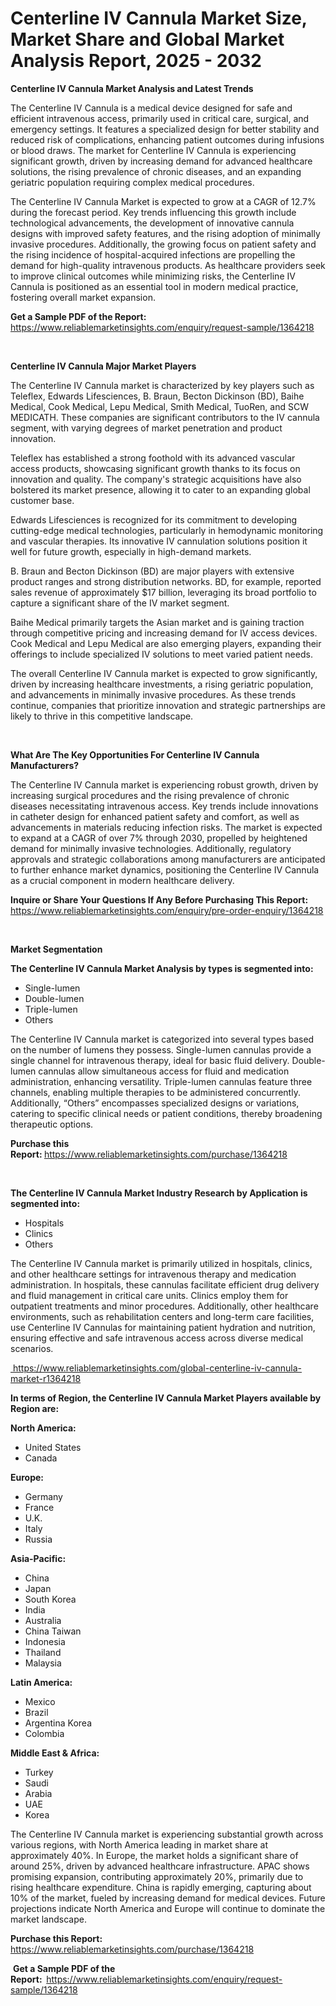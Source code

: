 <p><h1>Centerline IV Cannula Market Size, Market Share and Global Market Analysis Report, 2025 - 2032</h1></p><p><strong>Centerline IV Cannula Market Analysis and Latest Trends</strong></p>
<p><p>The Centerline IV Cannula is a medical device designed for safe and efficient intravenous access, primarily used in critical care, surgical, and emergency settings. It features a specialized design for better stability and reduced risk of complications, enhancing patient outcomes during infusions or blood draws. The market for Centerline IV Cannula is experiencing significant growth, driven by increasing demand for advanced healthcare solutions, the rising prevalence of chronic diseases, and an expanding geriatric population requiring complex medical procedures.</p><p>The Centerline IV Cannula Market is expected to grow at a CAGR of 12.7% during the forecast period. Key trends influencing this growth include technological advancements, the development of innovative cannula designs with improved safety features, and the rising adoption of minimally invasive procedures. Additionally, the growing focus on patient safety and the rising incidence of hospital-acquired infections are propelling the demand for high-quality intravenous products. As healthcare providers seek to improve clinical outcomes while minimizing risks, the Centerline IV Cannula is positioned as an essential tool in modern medical practice, fostering overall market expansion.</p></p>
<p><strong>Get a Sample PDF of the Report:&nbsp;</strong> <a href="https://www.reliablemarketinsights.com/enquiry/request-sample/1364218?utm_campaign=2745&utm_medium=2&utm_source=Github&utm_content=ia&utm_term=14042025&utm_id=centerline-iv-cannula">https://www.reliablemarketinsights.com/enquiry/request-sample/1364218</a></p>
<p>&nbsp;</p>
<p><strong>Centerline IV Cannula Major Market Players</strong></p>
<p><p>The Centerline IV Cannula market is characterized by key players such as Teleflex, Edwards Lifesciences, B. Braun, Becton Dickinson (BD), Baihe Medical, Cook Medical, Lepu Medical, Smith Medical, TuoRen, and SCW MEDICATH. These companies are significant contributors to the IV cannula segment, with varying degrees of market penetration and product innovation.</p><p>Teleflex has established a strong foothold with its advanced vascular access products, showcasing significant growth thanks to its focus on innovation and quality. The company's strategic acquisitions have also bolstered its market presence, allowing it to cater to an expanding global customer base.</p><p>Edwards Lifesciences is recognized for its commitment to developing cutting-edge medical technologies, particularly in hemodynamic monitoring and vascular therapies. Its innovative IV cannulation solutions position it well for future growth, especially in high-demand markets.</p><p>B. Braun and Becton Dickinson (BD) are major players with extensive product ranges and strong distribution networks. BD, for example, reported sales revenue of approximately $17 billion, leveraging its broad portfolio to capture a significant share of the IV market segment.</p><p>Baihe Medical primarily targets the Asian market and is gaining traction through competitive pricing and increasing demand for IV access devices. Cook Medical and Lepu Medical are also emerging players, expanding their offerings to include specialized IV solutions to meet varied patient needs.</p><p>The overall Centerline IV Cannula market is expected to grow significantly, driven by increasing healthcare investments, a rising geriatric population, and advancements in minimally invasive procedures. As these trends continue, companies that prioritize innovation and strategic partnerships are likely to thrive in this competitive landscape.</p></p>
<p>&nbsp;</p>
<p><strong>What Are The Key Opportunities For Centerline IV Cannula Manufacturers?</strong></p>
<p><p>The Centerline IV Cannula market is experiencing robust growth, driven by increasing surgical procedures and the rising prevalence of chronic diseases necessitating intravenous access. Key trends include innovations in catheter design for enhanced patient safety and comfort, as well as advancements in materials reducing infection risks. The market is expected to expand at a CAGR of over 7% through 2030, propelled by heightened demand for minimally invasive technologies. Additionally, regulatory approvals and strategic collaborations among manufacturers are anticipated to further enhance market dynamics, positioning the Centerline IV Cannula as a crucial component in modern healthcare delivery.</p></p>
<p><strong>Inquire or Share Your Questions If Any Before Purchasing This Report:</strong> <a href="https://www.reliablemarketinsights.com/enquiry/pre-order-enquiry/1364218?utm_campaign=2745&utm_medium=2&utm_source=Github&utm_content=ia&utm_term=14042025&utm_id=centerline-iv-cannula">https://www.reliablemarketinsights.com/enquiry/pre-order-enquiry/1364218</a></p>
<p>&nbsp;</p>
<p><strong>Market Segmentation</strong></p>
<p><strong>The Centerline IV Cannula Market Analysis by types is segmented into:</strong></p>
<p><ul><li>Single-lumen</li><li>Double-lumen</li><li>Triple-lumen</li><li>Others</li></ul></p>
<p><p>The Centerline IV Cannula market is categorized into several types based on the number of lumens they possess. Single-lumen cannulas provide a single channel for intravenous therapy, ideal for basic fluid delivery. Double-lumen cannulas allow simultaneous access for fluid and medication administration, enhancing versatility. Triple-lumen cannulas feature three channels, enabling multiple therapies to be administered concurrently. Additionally, “Others” encompasses specialized designs or variations, catering to specific clinical needs or patient conditions, thereby broadening therapeutic options.</p></p>
<p><strong>Purchase this Report:&nbsp;</strong><a href="https://www.reliablemarketinsights.com/purchase/1364218?utm_campaign=2745&utm_medium=2&utm_source=Github&utm_content=ia&utm_term=14042025&utm_id=centerline-iv-cannula">https://www.reliablemarketinsights.com/purchase/1364218</a></p>
<p>&nbsp;</p>
<p><strong>The Centerline IV Cannula Market Industry Research by Application is segmented into:</strong></p>
<p><ul><li>Hospitals</li><li>Clinics</li><li>Others</li></ul></p>
<p><p>The Centerline IV Cannula market is primarily utilized in hospitals, clinics, and other healthcare settings for intravenous therapy and medication administration. In hospitals, these cannulas facilitate efficient drug delivery and fluid management in critical care units. Clinics employ them for outpatient treatments and minor procedures. Additionally, other healthcare environments, such as rehabilitation centers and long-term care facilities, use Centerline IV Cannulas for maintaining patient hydration and nutrition, ensuring effective and safe intravenous access across diverse medical scenarios.</p></p>
<p><a href="https://www.reliablemarketinsights.com/global-centerline-iv-cannula-market-r1364218?utm_campaign=2745&utm_medium=2&utm_source=Github&utm_content=ia&utm_term=14042025&utm_id=centerline-iv-cannula">&nbsp;https://www.reliablemarketinsights.com/global-centerline-iv-cannula-market-r1364218</a></p>
<p><strong>In terms of Region, the Centerline IV Cannula Market Players available by Region are:</strong></p>
<p>
    <p> <strong> North America: </strong>
        <ul>
            <li>United States</li>
            <li>Canada</li>
        </ul>
        </p> 
    <p> <strong> Europe: </strong>
        <ul>
            <li>Germany</li>
            <li>France</li>
            <li>U.K.</li>
            <li>Italy</li>
            <li>Russia</li>
        </ul>
        </p> 
    <p> <strong> Asia-Pacific: </strong>
        <ul>
            <li>China</li>
            <li>Japan</li>
            <li>South Korea</li>
            <li>India</li>
            <li>Australia</li>
            <li>China Taiwan</li>
            <li>Indonesia</li>
            <li>Thailand</li>
            <li>Malaysia</li>
        </ul>
        </p> 
    <p> <strong> Latin America: </strong>
        <ul>
            <li>Mexico</li>
            <li>Brazil</li>
            <li>Argentina Korea</li>
            <li>Colombia</li>
        </ul>
        </p> 
    <p> <strong> Middle East & Africa: </strong>
        <ul>
            <li>Turkey</li>
            <li>Saudi</li>
            <li>Arabia</li>
            <li>UAE</li>
            <li>Korea</li>
        </ul>
    </p>
    </p>
<p><p>The Centerline IV Cannula market is experiencing substantial growth across various regions, with North America leading in market share at approximately 40%. In Europe, the market holds a significant share of around 25%, driven by advanced healthcare infrastructure. APAC shows promising expansion, contributing approximately 20%, primarily due to rising healthcare expenditure. China is rapidly emerging, capturing about 10% of the market, fueled by increasing demand for medical devices. Future projections indicate North America and Europe will continue to dominate the market landscape.</p></p>
<p><strong>Purchase this Report: </strong><a href="https://www.reliablemarketinsights.com/purchase/1364218?utm_campaign=2745&utm_medium=2&utm_source=Github&utm_content=ia&utm_term=14042025&utm_id=centerline-iv-cannula">https://www.reliablemarketinsights.com/purchase/1364218</a></p>
<p>&nbsp;<strong>Get a Sample PDF of the Report:&nbsp;&nbsp;</strong><a href="https://www.reliablemarketinsights.com/enquiry/request-sample/1364218?utm_campaign=2745&utm_medium=2&utm_source=Github&utm_content=ia&utm_term=14042025&utm_id=centerline-iv-cannula">https://www.reliablemarketinsights.com/enquiry/request-sample/1364218</a></p>
<p><strong></strong></p>
<p><p></p><p></p><p></p></p>